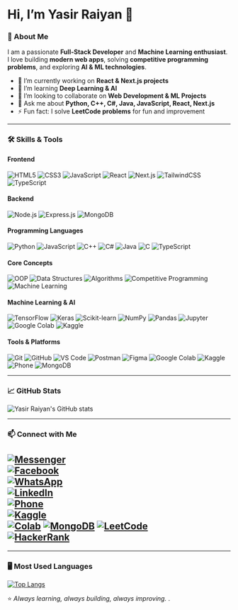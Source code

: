 # Hi, I’m Yasir Raiyan 👋

### 🌟 About Me
I am a passionate **Full-Stack Developer** and **Machine Learning enthusiast**. I love building **modern web apps**, solving **competitive programming problems**, and exploring **AI & ML technologies**.  

- 🔭 I’m currently working on **React & Next.js projects**  
- 🌱 I’m learning **Deep Learning & AI**  
- 👯 I’m looking to collaborate on **Web Development & ML Projects**  
- 💬 Ask me about **Python, C++, C#, Java, JavaScript, React, Next.js**  
- ⚡ Fun fact: I solve **LeetCode problems** for fun and improvement  

---

### 🛠️ Skills & Tools

#### Frontend
![HTML5](https://img.shields.io/badge/-HTML5-black?style=flat-square&logo=html5)
![CSS3](https://img.shields.io/badge/-CSS3-black?style=flat-square&logo=css3)
![JavaScript](https://img.shields.io/badge/-JavaScript-black?style=flat-square&logo=javascript)
![React](https://img.shields.io/badge/-React-black?style=flat-square&logo=react)
![Next.js](https://img.shields.io/badge/-Next.js-black?style=flat-square&logo=nextdotjs)
![TailwindCSS](https://img.shields.io/badge/-TailwindCSS-black?style=flat-square&logo=tailwindcss)
![TypeScript](https://img.shields.io/badge/-TypeScript-black?style=flat-square&logo=typescript)

#### Backend
![Node.js](https://img.shields.io/badge/-Node.js-black?style=flat-square&logo=nodedotjs)
![Express.js](https://img.shields.io/badge/-Express.js-black?style=flat-square&logo=express)
![MongoDB](https://img.shields.io/badge/-MongoDB-black?style=flat-square&logo=mongodb)

#### Programming Languages
![Python](https://img.shields.io/badge/-Python-black?style=flat-square&logo=python)
![JavaScript](https://img.shields.io/badge/-JavaScript-black?style=flat-square&logo=javascript)
![C++](https://img.shields.io/badge/-C++-black?style=flat-square&logo=cplusplus)
![C#](https://img.shields.io/badge/-C%23-black?style=flat-square&logo=csharp)
![Java](https://img.shields.io/badge/-Java-black?style=flat-square&logo=java)
![C](https://img.shields.io/badge/-C-black?style=flat-square&logo=c)
![TypeScript](https://img.shields.io/badge/-TypeScript-black?style=flat-square&logo=typescript)

#### Core Concepts
![OOP](https://img.shields.io/badge/-OOP-black?style=flat-square&logo=oop)
![Data Structures](https://img.shields.io/badge/-Data_Structures-black?style=flat-square&logo=codeproject)
![Algorithms](https://img.shields.io/badge/-Algorithms-black?style=flat-square&logo=algolia)
![Competitive Programming](https://img.shields.io/badge/-Competitive_Programming-black?style=flat-square&logo=codeforces)
![Machine Learning](https://img.shields.io/badge/-Machine_Learning-black?style=flat-square&logo=deeplearning)

#### Machine Learning & AI
![TensorFlow](https://img.shields.io/badge/-TensorFlow-black?style=flat-square&logo=tensorflow)
![Keras](https://img.shields.io/badge/-Keras-black?style=flat-square&logo=keras)
![Scikit-learn](https://img.shields.io/badge/-Scikit--learn-black?style=flat-square&logo=scikitlearn)
![NumPy](https://img.shields.io/badge/-NumPy-black?style=flat-square&logo=numpy)
![Pandas](https://img.shields.io/badge/-Pandas-black?style=flat-square&logo=pandas)
![Jupyter](https://img.shields.io/badge/-Jupyter-black?style=flat-square&logo=jupyter)
![Google Colab](https://img.shields.io/badge/-Colab-black?style=flat-square&logo=googlecolab)
![Kaggle](https://img.shields.io/badge/-Kaggle-black?style=flat-square&logo=kaggle)
#### Tools & Platforms
![Git](https://img.shields.io/badge/-Git-black?style=flat-square&logo=git)
![GitHub](https://img.shields.io/badge/-GitHub-black?style=flat-square&logo=github)
![VS Code](https://img.shields.io/badge/-VS_Code-black?style=flat-square&logo=visualstudiocode)
![Postman](https://img.shields.io/badge/-Postman-black?style=flat-square&logo=postman)
![Figma](https://img.shields.io/badge/-Figma-black?style=flat-square&logo=figma)
![Google Colab](https://img.shields.io/badge/-Colab-black?style=flat-square&logo=googlecolab)
![Kaggle](https://img.shields.io/badge/-Kaggle-black?style=flat-square&logo=kaggle)
![Phone](https://img.shields.io/badge/-Phone-black?style=flat-square&logo=telephone)
![MongoDB](https://img.shields.io/badge/-MongoDB-black?style=flat-square&logo=mongodb)

---

### 📈 GitHub Stats
![Yasir Raiyan's GitHub stats](https://github-readme-stats.vercel.app/api?username=Yasirraiyan&show_icons=true&theme=radical)

---

### 📫 Connect with Me

[![Messenger](https://img.shields.io/badge/-Messenger-blue?style=flat-square&logo=facebook-messenger&logoColor=white)](https://www.messenger.com/e2ee/t/29267772716202806)  
[![Facebook](https://img.shields.io/badge/-Facebook-blue?style=flat-square&logo=facebook&logoColor=white)](https://www.facebook.com/yasir.raiyan.54)  
[![WhatsApp](https://img.shields.io/badge/-WhatsApp-green?style=flat-square&logo=whatsapp&logoColor=white)](tel:01407841543)  
[![LinkedIn](https://img.shields.io/badge/-LinkedIn-blue?style=flat-square&logo=linkedin&logoColor=white)](https://www.linkedin.com/in/yasir-raiyan-a7b234358/)  
[![Phone](https://img.shields.io/badge/-Phone-black?style=flat-square&logo=telephone&logoColor=white)](tel:01407841543)  
[![Kaggle](https://img.shields.io/badge/-Kaggle-black?style=flat-square&logo=kaggle)](https://www.kaggle.com/muhammadyasirraiyan)  
[![Colab](https://img.shields.io/badge/-Google_Colab-black?style=flat-square&logo=googlecolab)](https://colab.research.google.com/)
[![MongoDB](https://img.shields.io/badge/-MongoDB-green?style=flat-square&logo=mongodb&logoColor=white)](https://account.mongodb.com/account/profile/info)
[![LeetCode](https://img.shields.io/badge/-LeetCode-black?style=flat-square&logo=leetcode&logoColor=white)](https://leetcode.com/u/yasirraiyan/)  
[![HackerRank](https://img.shields.io/badge/-HackerRank-black?style=flat-square&logo=hackerrank&logoColor=white)](https://www.hackerrank.com/profile/yasirraiyan)  
---
---

### 🖥️ Most Used Languages

<!-- GitHub Readme Stats Language Card -->
[![Top Langs](https://github-readme-stats.vercel.app/api/top-langs/?username=Yasirraiyan&layout=compact&langs_count=10&theme=radical)](https://github.com/Yasirraiyan)

⭐ *Always learning, always building, always improving.*
.

